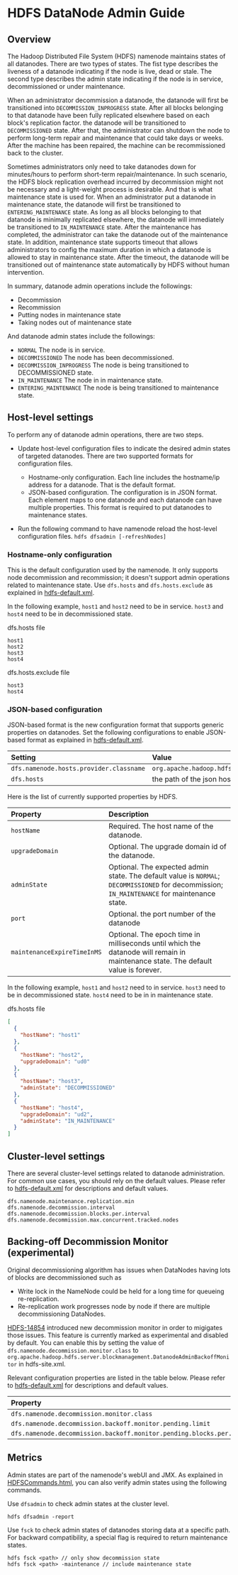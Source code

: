 <!---
  Licensed under the Apache License, Version 2.0 (the "License");
  you may not use this file except in compliance with the License.
  You may obtain a copy of the License at

   http://www.apache.org/licenses/LICENSE-2.0

  Unless required by applicable law or agreed to in writing, software
  distributed under the License is distributed on an "AS IS" BASIS,
  WITHOUT WARRANTIES OR CONDITIONS OF ANY KIND, either express or implied.
  See the License for the specific language governing permissions and
  limitations under the License. See accompanying LICENSE file.
-->

HDFS DataNode Admin Guide
=================

<!-- MACRO{toc|fromDepth=0|toDepth=3} -->

Overview
--------

The Hadoop Distributed File System (HDFS) namenode maintains states of all datanodes.
There are two types of states. The fist type describes the liveness of a datanode indicating if
the node is live, dead or stale. The second type describes the admin state indicating if the node
is in service, decommissioned or under maintenance.

When an administrator decommission a datanode, the datanode will first be transitioned into
`DECOMMISSION_INPROGRESS` state. After all blocks belonging to that datanode have been fully replicated elsewhere
based on each block's replication factor. the datanode will be transitioned to `DECOMMISSIONED` state. After that,
the administrator can shutdown the node to perform long-term repair and maintenance that could take days or weeks.
After the machine has been repaired, the machine can be recommissioned back to the cluster.

Sometimes administrators only need to take datanodes down for minutes/hours to perform short-term repair/maintenance.
In such scenario, the HDFS block replication overhead incurred by decommission might not be necessary and a light-weight process is desirable.
And that is what maintenance state is used for. When an administrator put a datanode in maintenance state, the datanode will first be transitioned
to `ENTERING_MAINTENANCE` state. As long as all blocks belonging to that datanode is minimally replicated elsewhere, the datanode
will immediately be transitioned to `IN_MAINTENANCE` state. After the maintenance has completed, the administrator can take the datanode
out of the maintenance state. In addition, maintenance state supports timeout that allows administrators to config the maximum duration in
which a datanode is allowed to stay in maintenance state. After the timeout, the datanode will be transitioned out of maintenance state
automatically by HDFS without human intervention.

In summary, datanode admin operations include the followings:

* Decommission
* Recommission
* Putting nodes in maintenance state
* Taking nodes out of maintenance state

And datanode admin states include the followings:

* `NORMAL` The node is in service.
* `DECOMMISSIONED` The node has been decommissioned.
* `DECOMMISSION_INPROGRESS` The node is being transitioned to DECOMMISSIONED state.
* `IN_MAINTENANCE` The node in in maintenance state.
* `ENTERING_MAINTENANCE` The node is being transitioned to maintenance state.


Host-level settings
-----------

To perform any of datanode admin operations, there are two steps.

* Update host-level configuration files to indicate the desired admin states of targeted datanodes. There are two supported formats for configuration files.
    * Hostname-only configuration. Each line includes the hostname/ip address for a datanode. That is the default format.
    * JSON-based configuration. The configuration is in JSON format. Each element maps to one datanode and each datanode can have multiple properties. This format is required to put datanodes to maintenance states.

* Run the following command to have namenode reload the host-level configuration files.
`hdfs dfsadmin [-refreshNodes]`

### Hostname-only configuration
This is the default configuration used by the namenode. It only supports node decommission and recommission; it doesn't support admin operations related to maintenance state. Use `dfs.hosts` and `dfs.hosts.exclude` as explained in [hdfs-default.xml](./hdfs-default.xml).

In the following example, `host1` and `host2` need to be in service.
`host3` and `host4` need to be in decommissioned state.

dfs.hosts file
```text
host1
host2
host3
host4
```
dfs.hosts.exclude file
```text
host3
host4
```

### JSON-based configuration

JSON-based format is the new configuration format that supports generic properties on datanodes. Set the following
configurations to enable JSON-based format as explained in [hdfs-default.xml](./hdfs-default.xml).


| Setting | Value |
|:---- |:---- |
|`dfs.namenode.hosts.provider.classname`| `org.apache.hadoop.hdfs.server.blockmanagement.CombinedHostFileManager`|
|`dfs.hosts`| the path of the json hosts file |

Here is the list of currently supported properties by HDFS.


| Property | Description |
|:---- |:---- |
|`hostName`| Required. The host name of the datanode. |
|`upgradeDomain`| Optional. The upgrade domain id of the datanode. |
|`adminState`| Optional. The expected admin state. The default value is `NORMAL`; `DECOMMISSIONED` for decommission; `IN_MAINTENANCE` for maintenance state. |
|`port`| Optional. the port number of the datanode |
|`maintenanceExpireTimeInMS`| Optional. The epoch time in milliseconds until which the datanode will remain in maintenance state. The default value is forever. |

In the following example, `host1` and `host2` need to in service. `host3` need to be in decommissioned state. `host4` need to be in in maintenance state.

dfs.hosts file
```json
[
  {
    "hostName": "host1"
  },
  {
    "hostName": "host2",
    "upgradeDomain": "ud0"
  },
  {
    "hostName": "host3",
    "adminState": "DECOMMISSIONED"
  },
  {
    "hostName": "host4",
    "upgradeDomain": "ud2",
    "adminState": "IN_MAINTENANCE"
  }
]
```


Cluster-level settings
-----------

There are several cluster-level settings related to datanode administration.
For common use cases, you should rely on the default values. Please refer to
[hdfs-default.xml](./hdfs-default.xml) for descriptions and default values.

```text
dfs.namenode.maintenance.replication.min
dfs.namenode.decommission.interval
dfs.namenode.decommission.blocks.per.interval
dfs.namenode.decommission.max.concurrent.tracked.nodes
```


Backing-off Decommission Monitor (experimental)
------------

Original decommissioning algorithm has issues when DataNodes having lots of
blocks are decommissioned such as

* Write lock in the NameNode could be held for a long time for queueing re-replication.
* Re-replication work progresses node by node if there are multiple decommissioning DataNodes.

[HDFS-14854](https://issues.apache.org/jira/browse/HDFS-14854) introduced
new decommission monitor in order to migigates those issues.
This feature is currently marked as experimental and disabled by default.
You can enable this by setting the value of
`dfs.namenode.decommission.monitor.class` to
`org.apache.hadoop.hdfs.server.blockmanagement.DatanodeAdminBackoffMonitor`
in hdfs-site.xml.

Relevant configuration properties are listed in the table below.
Please refer to [hdfs-default.xml](./hdfs-default.xml)
for descriptions and default values.

| Property |
|:-------- |
| `dfs.namenode.decommission.monitor.class` |
| `dfs.namenode.decommission.backoff.monitor.pending.limit` |
| `dfs.namenode.decommission.backoff.monitor.pending.blocks.per.lock` |


Metrics
-----------

Admin states are part of the namenode's webUI and JMX. As explained in [HDFSCommands.html](./HDFSCommands.html), you can also verify admin states using the following commands.

Use `dfsadmin` to check admin states at the cluster level.

`hdfs dfsadmin -report`

Use `fsck` to check admin states of datanodes storing data at a specific path. For backward compatibility, a special flag is required to return maintenance states.

```text
hdfs fsck <path> // only show decommission state
hdfs fsck <path> -maintenance // include maintenance state
```
